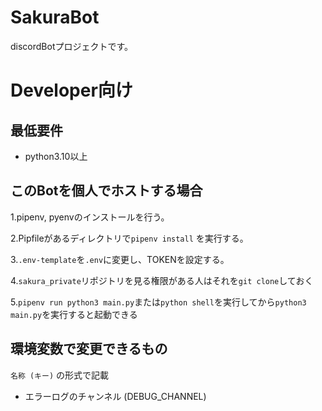 # SakuraBot
discordBotプロジェクトです。  


# Developer向け

## 最低要件
* python3.10以上

## このBotを個人でホストする場合

1.pipenv, pyenvのインストールを行う。

2.Pipfileがあるディレクトリで`pipenv install` を実行する。

3.`.env-template`を`.env`に変更し、TOKENを設定する。

4.`sakura_private`リポジトリを見る権限がある人はそれを`git clone`しておく

5.`pipenv run python3 main.py`または`python shell`を実行してから`python3 main.py`を実行すると起動できる

## 環境変数で変更できるもの
`名称 (キー)` の形式で記載

* エラーログのチャンネル (DEBUG_CHANNEL)